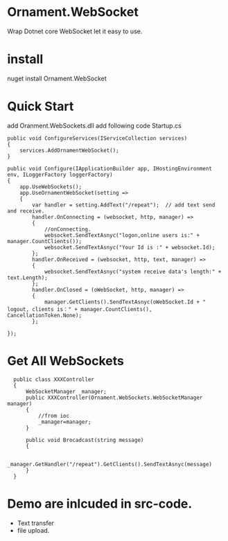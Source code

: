 # Ornament.WebSocket
Wrap Dotnet core WebSocket let it easy to use. 

# install
nuget install Ornament.WebSocket

# Quick Start

add Oranment.WebSockets.dll
add following code Startup.cs
```
public void ConfigureServices(IServiceCollection services)
{
    services.AddOrnamentWebSocket();
}
        
public void Configure(IApplicationBuilder app, IHostingEnvironment env, ILoggerFactory loggerFactory)
{
    app.UseWebSockets();
    app.UseOrnamentWebSocket(setting =>
    {
        var handler = setting.AddText("/repeat");  // add text send and receive.
        handler.OnConnecting = (websocket, http, manager) =>
        {
            //onConnecting.
            websocket.SendTextAsnyc("logon,online users is:" + manager.CountClients());
            websocket.SendTextAsnyc("Your Id is :" + websocket.Id);
        };
        handler.OnReceived = (websocket, http, text, manager) =>
        {
            websocket.SendTextAsnyc("system receive data's length:" + text.Length);
        };
        handler.OnClosed = (oWebSocket, http, manager) =>
        {
            manager.GetClients().SendTextAsnyc(oWebSocket.Id + " logout, clients is：" + manager.CountClients(), CancellationToken.None);
        };

});
```
# Get All WebSockets
```
  public class XXXController
  {
      WebSocketManager _manager;
      public XXXController(Ornament.WebSockets.WebSocketManager manager)
      {
          //from ioc 
          _manager=manager;
      }

      public void Brocadcast(string message)
      {

         _manager.GetHandler("/repeat").GetClients().SendTextAsnyc(message)
      }
  }
```
# Demo are inlcuded in src-code. 
* Text transfer 
* file upload.
